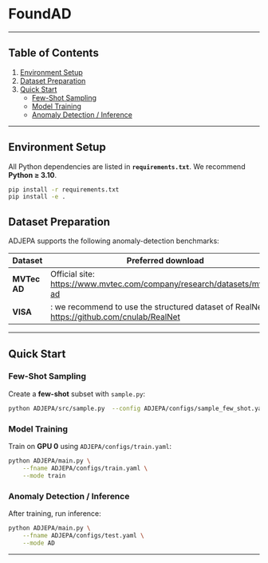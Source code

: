 
# FoundAD
---

## Table of Contents
1. [Environment Setup](#environment-setup)
2. [Dataset Preparation](#dataset-preparation)
3. [Quick Start](#quick-start)
   - [Few-Shot Sampling](#few-shot-sampling)
   - [Model Training](#model-training)
   - [Anomaly Detection / Inference](#anomaly-detection--inference)
   
---

## Environment Setup

All Python dependencies are listed in **`requirements.txt`**. We recommend **Python ≥ 3.10**.

```bash
pip install -r requirements.txt
pip install -e .
```


## Dataset Preparation

ADJEPA supports the following anomaly-detection benchmarks:

| Dataset | Preferred download |
|---------|--------------------|
| **MVTec AD** | Official site: <https://www.mvtec.com/company/research/datasets/mvtec-ad> |
| **VISA** | : we recommend to use the structured dataset of RealNet: <https://github.com/cnulab/RealNet> |

---

## Quick Start

### Few-Shot Sampling

Create a **few-shot** subset with `sample.py`:

```bash
python ADJEPA/src/sample.py  --config ADJEPA/configs/sample_few_shot.yaml
```

### Model Training

Train on **GPU 0** using `ADJEPA/configs/train.yaml`:

```bash
python ADJEPA/main.py \
    --fname ADJEPA/configs/train.yaml \
    --mode train
```

### Anomaly Detection / Inference

After training, run inference:

```bash
python ADJEPA/main.py \
    --fname ADJEPA/configs/test.yaml \
    --mode AD
```



---

